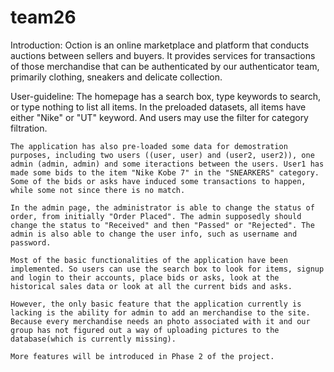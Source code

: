 # team26

Introduction:
    Oction is an online marketplace and platform that conducts auctions between sellers and buyers. It provides services for transactions of those merchandise that can be authenticated by our authenticator team, primarily clothing, sneakers and delicate collection.

User-guideline:
    The homepage has a search box, type keywords to search, or type nothing to list all items. In the preloaded datasets, all items have either "Nike" or "UT" keyword. And users may use the filter for category filtration.

    The application has also pre-loaded some data for demostration purposes, including two users ((user, user) and (user2, user2)), one admin (admin, admin) and some iteractions between the users. User1 has made some bids to the item "Nike Kobe 7" in the "SNEARKERS" category. Some of the bids or asks have induced some transactions to happen, while some not since there is no match. 

    In the admin page, the administrator is able to change the status of order, from initially "Order Placed". The admin supposedly should change the status to "Received" and then "Passed" or "Rejected". The admin is also able to change the user info, such as username and password. 

    Most of the basic functionalities of the application have been implemented. So users can use the search box to look for items, signup and login to their accounts, place bids or asks, look at the historical sales data or look at all the current bids and asks. 
    
    However, the only basic feature that the application currently is lacking is the ability for admin to add an merchandise to the site. Because every merchandise needs an photo associated with it and our group has not figured out a way of uploading pictures to the database(which is currently missing). 

    More features will be introduced in Phase 2 of the project. 
